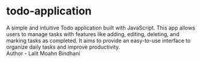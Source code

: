 # todo-application
A simple and intuitive Todo application built with JavaScript. This app allows users to manage tasks with features like adding, editing, deleting, and marking tasks as completed. It aims to provide an easy-to-use interface to organize daily tasks and improve productivity.
<br/>
Author - Lalit Moahn Bindhani
